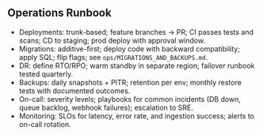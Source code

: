 ## Operations Runbook

- Deployments: trunk-based; feature branches → PR; CI passes tests and scans; CD to staging; prod deploy with approval window.
- Migrations: additive-first; deploy code with backward compatibility; apply SQL; flip flags; see `ops/MIGRATIONS_AND_BACKUPS.md`.
- DR: define RTO/RPO; warm standby in separate region; failover runbook tested quarterly.
- Backups: daily snapshots + PITR; retention per env; monthly restore tests with documented outcomes.
- On-call: severity levels; playbooks for common incidents (DB down, queue backlog, webhook failures); escalation to SRE.
- Monitoring: SLOs for latency, error rate, and ingestion success; alerts to on-call rotation.